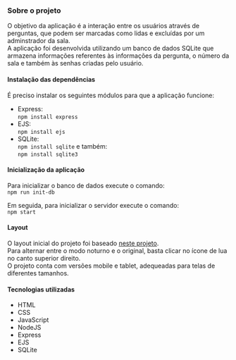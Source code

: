 ### Sobre o projeto
O objetivo da aplicação é a interação entre os usuários através de perguntas, que podem ser marcadas como lidas e excluídas por um adminstrador da sala.\
A aplicação foi desenvolvida utilizando um banco de dados SQLite que armazena informações referentes às informações da pergunta, o número da sala e também às senhas criadas pelo usuário.

#### Instalação das dependências
É preciso instalar os seguintes módulos para que a aplicação funcione:
- Express:\
`npm install express`
- EJS:\
`npm install ejs`
- SQLite:\
`npm install sqlite`
e também:\
`npm install sqlite3`


#### Inicialização da aplicação
Para inicializar o banco de dados execute o comando:\
`npm run init-db`

Em seguida, para inicializar o servidor execute o comando:\
`npm start`

#### Layout
O layout inicial do projeto foi baseado [neste projeto](https://www.figma.com/file/vp3iFfd1ohCbHyDX9jCiQi/Roquet.q-%2302?node-id=0%3A1).\
Para alternar entre o modo noturno e o original, basta clicar no ícone de lua no canto superior direito.\
O projeto conta com versões mobile e tablet, adequeadas para telas de diferentes tamanhos.

#### Tecnologias utilizadas
- HTML
- CSS
- JavaScript
- NodeJS
- Express
- EJS
- SQLite
